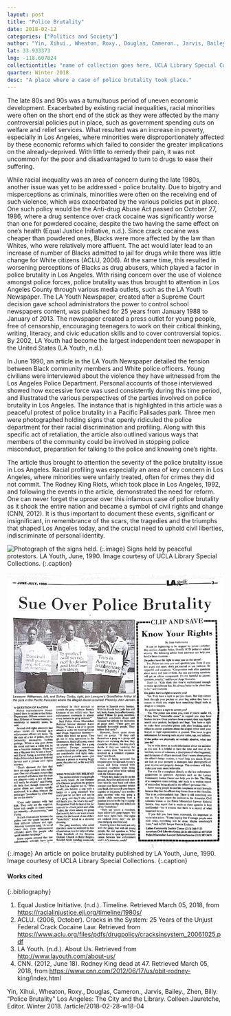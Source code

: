 ```yaml
---
layout: post
title: "Police Brutality"
date: 2018-02-12
categories: ["Politics and Society"]
author: "Yin, Xihui., Wheaton, Roxy., Douglas, Cameron., Jarvis, Bailey., Zhen, Billy."
lat: 33.933373
lng: -118.607824
collectiontitle: "name of collection goes here, UCLA Library Special Collections"
quarter: Winter 2018
desc: "A place where a case of police brutality took place."
---
```

The late 80s and 90s was a tumultuous period of uneven economic development. Exacerbated by existing racial inequalities, racial minorities were often on the short end of the stick as they were affected by the many controversial policies put in place, such as government spending cuts on welfare and relief services. What resulted was an increase in poverty, especially in Los Angeles, where minorities were disproportionately affected by these economic reforms which failed to consider the greater implications on the already-deprived. With little to remedy their pain, it was not uncommon for the poor and disadvantaged to turn to drugs to ease their suffering. 

While racial inequality was an area of concern during the late 1980s, another issue was yet to be addressed - police brutality. Due to bigotry and misperceptions as criminals, minorities were often on the receiving end of such violence, which was exacerbated by the various policies put in place. One such policy would be the Anti-drug Abuse Act passed on October 27, 1986, where a drug sentence over crack cocaine was significantly worse than one for powdered cocaine, despite the two having the same effect on one’s health (Equal Justice Initiative, n.d.). Since crack cocaine was cheaper than powdered ones, Blacks were more affected by the law than Whites, who were relatively more affluent. The act would later lead to an increase of number of Blacks admitted to jail for drugs while there was little change for White citizens (ACLU, 2006). At the same time, this resulted in worsening perceptions of Blacks as drug abusers, which played a factor in police brutality in Los Angeles. With rising concern over the use of violence amongst police forces, police brutality was thus brought to attention in Los Angeles County through various media outlets, such as the LA Youth Newspaper. The LA Youth Newspaper, created after a Supreme Court decision gave school administrators the power to control school newspapers content, was published for 25 years from January 1988 to January of 2013. The newspaper created a press outlet for young people, free of censorship, encouraging teenagers to work on their critical thinking, writing, literacy, and civic education skills and to cover controversial topics. By 2002, LA Youth had become the largest independent teen newspaper in the United States (LA Youth, n.d.). 

In June 1990, an article in the LA Youth Newspaper detailed the tension between Black community members and White police officers. Young civilians were interviewed about the violence they have witnessed from the Los Angeles Police Department. Personal accounts of those interviewed showed how excessive force was used consistently during this time period, and illustrated the various perspectives of the parties involved on police brutality in Los Angeles. The instance that is highlighted in this article was a peaceful protest of police brutality in a Pacific Palisades park. Three men were photographed holding signs that openly ridiculed the police department for their racial discrimination and profiling. Along with this specific act of retaliation, the article also outlined various ways that members of the community could be involved in stopping police misconduct, preparation for talking to the police and knowing one’s rights.

The article thus brought to attention the severity of the police brutality issue in Los Angeles. Racial profiling was especially an area of key concern in Los Angeles, where minorities were unfairly treated, often for crimes they did not commit. The Rodney King Riots, which took place in Los Angeles, 1992, and following the events in the article, demonstrated the need for reform. One can never forget the uproar over this infamous case of police brutality as it shook the entire nation and became a symbol of civil rights and change (CNN, 2012). It is thus important to document these events, significant or insignificant, in remembrance of the scars, the tragedies and the triumphs that shaped Los Angeles today, and the crucial need to uphold civil liberties, indiscriminate of personal identity. 
  
![Photograph of the signs held.](images/Signs.jpg)
   {:.image}
Signs held by peaceful protestors. LA Youth, June, 1990. Image courtesy of UCLA Library Special Collections.
   {:.caption}
   
![Photograph of the article.](images/Article.jpg)
   {:.image}
An article on police brutality published by LA Youth, June, 1990. Image courtesy of UCLA Library Special Collections.
   {:.caption}

#### Works cited

{:.bibliography}
1. Equal Justice Initiative. (n.d.). Timeline. Retrieved March 05, 2018, from https://racialinjustice.eji.org/timeline/1980s/
2. ACLU. (2006, October). Cracks in the System: 25 Years of the Unjust Federal Crack Cocaine Law. Retrieved from https://www.aclu.org/files/pdfs/drugpolicy/cracksinsystem_20061025.pdf
3. LA Youth. (n.d.). About Us. Retrieved from http://www.layouth.com/about-us/
4. CNN. (2012, June 18). Rodney King dead at 47. Retrieved March 05, 2018, from https://www.cnn.com/2012/06/17/us/obit-rodney- king/index.html

Yin, Xihui., Wheaton, Roxy., Douglas, Cameron., Jarvis, Bailey., Zhen, Billy. "Police Brutality" Los Angeles: The City and the Library. Colleen Jauretche, Editor. Winter 2018. /article/2018-02-28-w18-04

